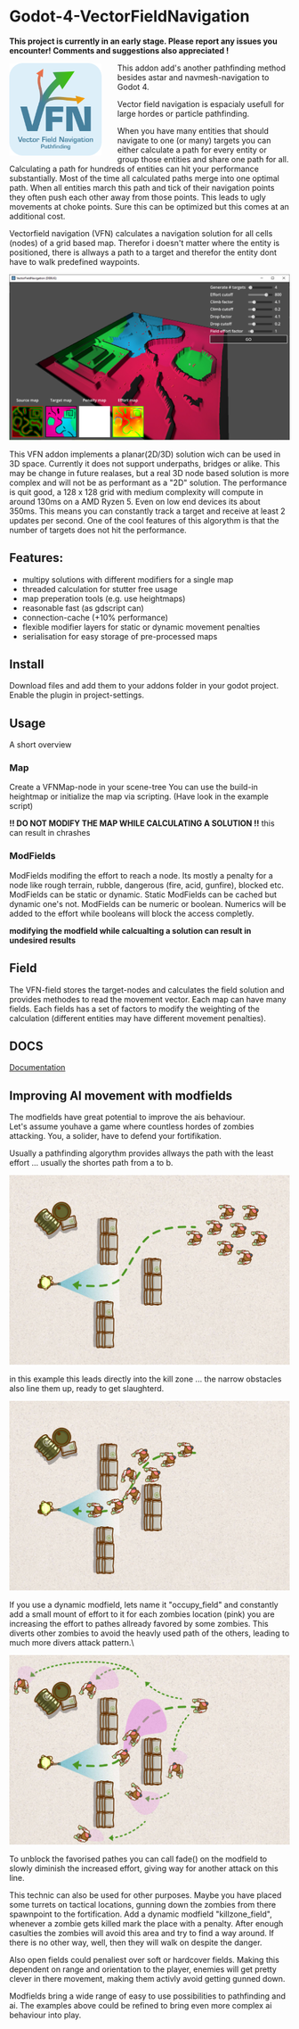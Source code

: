 # Godot-4-VectorFieldNavigation

**This project is currently in an early stage. Please report any issues you encounter! Comments and suggestions also appreciated !**

<img style="width:33%;float:left;margin-right: 2em; vertical-align:top" src="https://github.com/D2klaas/Godot-4-VectorFieldNavigation/blob/main/addons/VectorFieldNavigation/vfn_icon.svg?raw=true"/>

This addon add's another pathfinding method besides astar and navmesh-navigation to Godot 4.

Vector field navigation is espacialy usefull for large hordes or particle pathfinding.

When you have many entities that should navigate to one (or many) targets you can either 
calculate a path for every entity or group those entities and share one path for all.
Calculating a path for hundreds of entities can hit your performance substantially. Most of the time
all calculated paths merge into one optimal path. When all entities march this path and 
tick of their navigation points they often push each other away from those points. This leads to 
ugly movements at choke points. Sure this can be optimized but this comes at an additional
cost.

Vectorfield navigation (VFN) calculates a navigation solution for all cells (nodes) of a grid based
map. Therefor i doesn't matter where the entity is positioned, there is allways a path to a target and
therefor the entity dont have to walk predefined waypoints.

![alt text](https://github.com/D2klaas/Godot-4-VectorFieldNavigation/blob/main/addons/VectorFieldNavigation/examples/screenshot.jpg?raw=true)

This VFN addon implements a planar(2D/3D) solution wich can be used in 3D space. Currently it does not 
support underpaths, bridges or alike. This may be change in future realases, but a real 3D node based 
solution is more complex and will not be as performant as a "2D" solution. The performance is quit good,
a 128 x 128 grid with medium complexity will compute in around 130ms on a AMD Ryzen 5. Even on low end
devices its about 350ms. This means you can constantly track a target and receive at least 2 updates per second.
One of the cool features of this algorythm is that the number of targets does not hit the performance.

## Features:
* multipy solutions with different modifiers for a single map
* threaded calculation for stutter free usage
* map preperation tools (e.g. use heightmaps)
* reasonable fast (as gdscript can)
* connection-cache (+10% performance)
* flexible modifier layers for static or dynamic movement penalties
* serialisation for easy storage of pre-processed maps

## Install
Download files and add them to your addons folder in your godot project.\
Enable the plugin in project-settings.

## Usage
A short overview

### Map
Create a VFNMap-node in your scene-tree
You can use the build-in heightmap or initialize the map via scripting.
(Have look in the example script)

**!! DO NOT MODIFY THE MAP WHILE CALCULATING A SOLUTION !!** this can result in chrashes

### ModFields
ModFields modifing the effort to reach a node. Its mostly a penalty for a node like rough terrain, rubble, dangerous (fire, acid, gunfire), blocked etc.
ModFields can be static or dynamic. Static ModFields can be cached but dynamic one's not.
ModFields can be numeric or boolean. Numerics will be added to the effort while booleans will block the access completly.

**modifying the modfield while calcualting a solution can result in undesired results**

## Field
The VFN-field stores the target-nodes and calculates the field solution and provides methodes to read the movement vector. Each map can have many fields. 
Each fields has a set of factors to modify the weighting of the calculation (different entities may have different movement penalties).

## DOCS

[Documentation](/addons/VectorFieldNavigation/docs/DOCUMENTATION.md)

## Improving AI movement with modfields

The modfields have great potential to improve the ais behaviour.\
Let's assume youhave a game where countless hordes of zombies attacking. You, a solider, have to defend your fortifikation.

Usually a pathfinding algorythm provides allways the path with the least effort ... usually the shortes path from a to b.

![one](/addons/VectorFieldNavigation/docs/ex_spreading_forces_1.jpg)

in this example this leads directly into the kill zone ... the narrow obstacles also line them up, ready to get slaughterd.

![one](/addons/VectorFieldNavigation/docs/ex_spreading_forces_2.jpg)

If you use a dynamic modfield, lets name it "occupy_field" and constantly add a small mount of effort to it for each zombies location (pink) 
you are increasing the effort to pathes allready favored by some zombies. This diverts other zombies to avoid the heavly 
used path of the others, leading to much more divers attack pattern.\

![one](/addons/VectorFieldNavigation/docs/ex_spreading_forces_3.jpg)

To unblock the favorised pathes you can call fade() on the modfield to slowly diminish the increased effort, giving way for another 
attack on this line.

This technic can also be used for other purposes. Maybe you have placed some turrets on tactical locations, gunning down the zombies from there
spawnpoint to the fortification. Add a dynamic modfield "killzone_field", whenever a zombie gets killed mark the place with a penalty. After
enough casulties the zombies will avoid this area and try to find a way around. If there is no other way, well, then they will walk on despite the danger.

Also open fields could penaliest over soft or hardcover fields. Making this dependent on range and orientation to the player, enemies will get pretty 
clever in there movement, making them activly avoid getting gunned down.

Modfields bring a wide range of easy to use possibilities to pathfinding and ai. The examples above could be refined to bring even more complex
ai behaviour into play.
